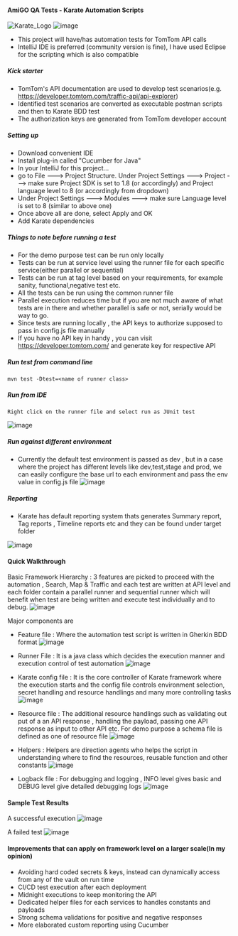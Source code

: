 #### AmiGO QA Tests - Karate Automation Scripts
![Karate_Logo](https://user-images.githubusercontent.com/70334232/178341220-32e8b41f-717b-4e44-973c-4eec04b9b7ea.png) ![image](https://user-images.githubusercontent.com/70334232/178344345-93048a32-8ba2-4e56-8e83-bc137e9789c7.png)

* This project will have/has automation tests for TomTom API calls
* IntelliJ IDE is preferred (community version is fine), I have used Eclipse for the scripting which is also compatible

##### Kick starter 

* TomTom's API documentation are used to develop test scenarios(e.g. https://developer.tomtom.com/traffic-api/api-explorer)
* Identified test scenarios are converted as executable postman scripts and then to Karate BDD test
* The authorization keys are generated from TomTom developer account

##### Setting up 

* Download convenient IDE
* Install plug-in called "Cucumber for Java"
* In your IntelliJ for this project...
* go to File ---> Project Structure. Under Project Settings ---> Project ---> make sure Project SDK is set to 1.8 (or accordingly) and Project language level to 8 (or accordingly from dropdown)
* Under Project Settings ---> Modules ---> make sure Language level is set to 8 (similar to above one)
* Once above all are done, select Apply and OK
* Add Karate dependencies

##### Things to note before running a test

* For the demo purpose test can be run only locally
* Tests can be run at service level using the runner file for each specific service(either parallel or sequential)
* Tests can be run at tag level based on your requirements, for example sanity, functional,negative test etc.
* All the tests can be run using the common runner file
* Parallel execution reduces time but if you are not much aware of what tests are in there and whether parallel is safe or not, serially would be way to go.
* Since tests are running locally , the API keys to authorize  supposed to pass in config.js file manually 
* If you have no API key in handy , you can visit https://developer.tomtom.com/ and generate key for respective API

##### Run test from command line

```
mvn test -Dtest=<name of runner class>
```

##### Run from IDE

```
Right click on the runner file and select run as JUnit test
```
![image](https://user-images.githubusercontent.com/70334232/178341686-b37d7e12-061a-44b5-935a-d49024b20827.png)

##### Run against different environment
* Currently the default test environment is passed as dev , but in a case where the project has different levels like dev,test,stage and prod, we can easily configure the base url to each environment and pass the env value in config.js file
![image](https://user-images.githubusercontent.com/70334232/178341808-ad7ee2b7-a99f-44e4-8073-e8fd53f05531.png)

##### Reporting
* Karate has default reporting system thats generates Summary report, Tag reports , Timeline reports etc and they can be found under target folder

![image](https://user-images.githubusercontent.com/70334232/178341905-1d96916a-2ecd-4d80-a96d-ec6e31ab92d5.png)

#### Quick Walkthrough 
Basic Framework Hierarchy : 3 features are picked to proceed with the automation , Search, Map & Traffic and each test are written at API level and each folder contain a parallel runner and sequential runner which will benefit when test are being written and execute test individually and to debug.
![image](https://user-images.githubusercontent.com/70334232/178342035-2d1a5cde-12b1-4e55-aa2a-606b8afe0044.png)
 
  Major components are 
* Feature file : Where the automation test script is written in Gherkin BDD format
![image](https://user-images.githubusercontent.com/70334232/178342122-8441f323-25d5-4f94-b315-bceb7a41214e.png)
 
* Runner File : It is a java class which decides the execution manner and execution control of test automation
![image](https://user-images.githubusercontent.com/70334232/178342181-ca96390a-dacc-4114-a41a-da46813e8d96.png)
 
* Karate config file : It is the core controller of Karate framework where the execution starts and the config file controls environment selection, secret handling and resource handlings and many more controlling tasks
![image](https://user-images.githubusercontent.com/70334232/178342328-36ed7c82-3ee1-4754-9a69-fc7766cd143e.png)
 
* Resource file : The additional resource handlings such as validating out put of a an API response , handling the payload, passing one API response as input to other API etc. For demo purpose a schema file is defined as one of resource file 
![image](https://user-images.githubusercontent.com/70334232/178342413-5428d254-691d-4e88-9b3c-e75dc628e6ae.png)
 
* Helpers : Helpers are direction agents who helps the script in understanding where to find the resources, reusable function and other constants
![image](https://user-images.githubusercontent.com/70334232/178342531-3d8fe723-16e2-4ccc-ac4c-5cc724d4bc09.png)

* Logback file : For debugging and logging , INFO level gives basic and DEBUG level give detailed debugging logs
![image](https://user-images.githubusercontent.com/70334232/178342631-8d021e4c-7be1-4163-a502-2a98a7ebf9eb.png)

#### Sample Test Results 

A successful execution
![image](https://user-images.githubusercontent.com/70334232/178342902-b0952354-c36c-4736-8703-4be3166ff07c.png)

A failed test
![image](https://user-images.githubusercontent.com/70334232/178343053-10e8048b-b1e6-4f29-a282-b30ebf308d7e.png)

#### Improvements that can apply on framework level on a larger scale(In my opinion)

* Avoiding hard coded secrets & keys, instead can dynamically access from any of the vault on run time
* CI/CD test execution after each deployment
* Midnight executions to keep monitoring the API 
* Dedicated helper files for each services to handles constants and payloads
* Strong schema validations for positive and negative responses
* More elaborated custom reporting using Cucumber
